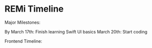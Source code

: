 # REMi Timeline
Major Milestones: 

  By March 17th: Finish learning Swift UI basics
  March 20th: Start coding 
  
Frontend Timeline: 
  
  

